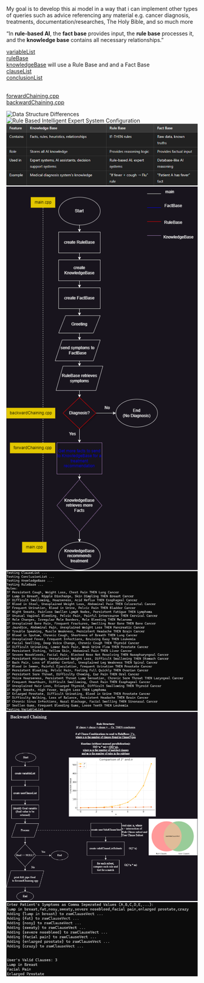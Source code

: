 My goal is to develop this ai model in a way that 
i can implement other types of queries such as advice referencing any material e.g. cancer diagnosis, treatments, documentation/researches, The Holy Bible, and so much more

“In **rule-based AI**, the **fact base** provides input, the **rule base** processes it, and the **knowledge base** contains all necessary relationships.”

[variableList](https://github.com/bigbadcyborg/artificial-intelligence/blob/main/variableList.txt) <br>
[ruleBase](https://github.com/bigbadcyborg/artificial-intelligence/blob/main/variableList.txt) <br>
[knowledgeBase](https://github.com/bigbadcyborg/artificial-intelligence/blob/main/knowledgeBase.txt) will use a Rule Base and and a Fact Base<br>
[clauseList](https://github.com/bigbadcyborg/artificial-intelligence/blob/main/clauseList.txt) <br>
[conclusionList](https://github.com/bigbadcyborg/artificial-intelligence/blob/main/conclusionList) <br><br>


[forwardChaining.cpp](https://github.com/bigbadcyborg/artificial-intelligence/blob/main/forwardChaining.cpp) <br>
[backwardChaining.cpp](https://github.com/bigbadcyborg/artificial-intelligence/blob/main/backwardChaining.cpp) <br>

![Data Structure Differences](https://github.com/bigbadcyborg/artificial-intelligence/blob/main/data-structure-differences.png)
![Rule Based Intelligent Expert System Configuration](https://github.com/bigbadcyborg/artificial-intelligence/blob/main/rule-based-intelligent-expert-system-config.png)
![Base-Matrix](knowledgeBase-RuleBase-FactBase-chart.png)
![Flowchart](drawio.drawio.png)
![Rules](SS0.png)
![flowchart-backwardChaining](/ai-cancer-treatment/backwardChaining/flowchart-backwardChaining.png)
![test-backwardChaining-userValidClauseVect](/ai-cancer-treatment/backwardChaining/test-backwardChaining-userValidClauseVect.png)
